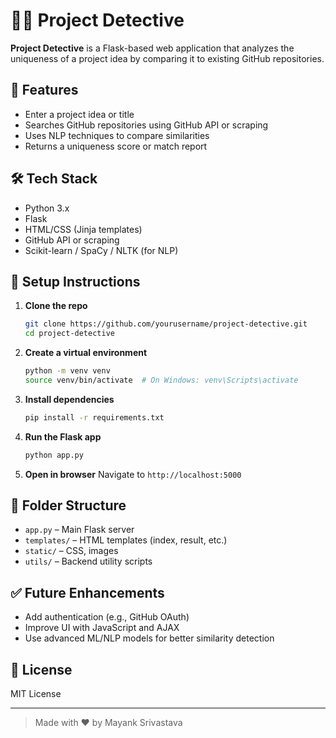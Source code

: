 # 🕵️‍♂️ Project Detective

**Project Detective** is a Flask-based web application that analyzes the uniqueness of a project idea by comparing it to existing GitHub repositories.

## 🚀 Features

- Enter a project idea or title
- Searches GitHub repositories using GitHub API or scraping
- Uses NLP techniques to compare similarities
- Returns a uniqueness score or match report

## 🛠️ Tech Stack

- Python 3.x
- Flask
- HTML/CSS (Jinja templates)
- GitHub API or scraping
- Scikit-learn / SpaCy / NLTK (for NLP)

## 🔧 Setup Instructions

1. **Clone the repo**
   ```bash
   git clone https://github.com/yourusername/project-detective.git
   cd project-detective
   ```

2. **Create a virtual environment**
   ```bash
   python -m venv venv
   source venv/bin/activate  # On Windows: venv\Scripts\activate
   ```

3. **Install dependencies**
   ```bash
   pip install -r requirements.txt
   ```

4. **Run the Flask app**
   ```bash
   python app.py
   ```

5. **Open in browser**
   Navigate to `http://localhost:5000`

## 📁 Folder Structure

- `app.py` – Main Flask server
- `templates/` – HTML templates (index, result, etc.)
- `static/` – CSS, images
- `utils/` – Backend utility scripts

## ✅ Future Enhancements

- Add authentication (e.g., GitHub OAuth)
- Improve UI with JavaScript and AJAX
- Use advanced ML/NLP models for better similarity detection

## 📄 License

MIT License

---

> Made with ❤️ by Mayank Srivastava
